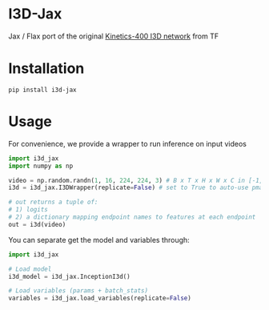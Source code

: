 # I3D-Jax
Jax / Flax port of the original [Kinetics-400 I3D network](https://tfhub.dev/deepmind/i3d-kinetics-400/1) from TF

# Installation
`pip install i3d-jax`

# Usage
For convenience, we provide a wrapper to run inference on input videos
```python
import i3d_jax
import numpy as np

video = np.random.randn(1, 16, 224, 224, 3) # B x T x H x W x C in [-1, 1]
i3d = i3d_jax.I3DWrapper(replicate=False) # set to True to auto-use pmap

# out returns a tuple of:
# 1) logits
# 2) a dictionary mapping endpoint names to features at each endpoint
out = i3d(video)
```

You can separate get the model and variables through:
```python
import i3d_jax

# Load model
i3d_model = i3d_jax.InceptionI3d()

# Load variables (params + batch_stats)
variables = i3d_jax.load_variables(replicate=False)
```
